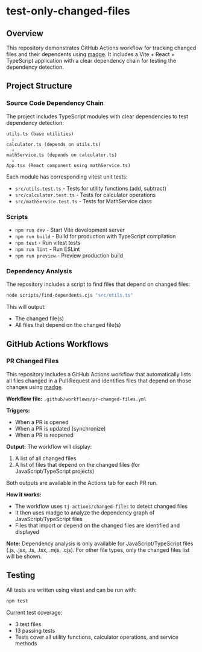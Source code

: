 # test-only-changed-files

## Overview
This repository demonstrates GitHub Actions workflow for tracking changed files and their dependents using [madge](https://github.com/pahen/madge). It includes a Vite + React + TypeScript application with a clear dependency chain for testing the dependency detection.

## Project Structure

### Source Code Dependency Chain
The project includes TypeScript modules with clear dependencies to test dependency detection:

```
utils.ts (base utilities)
  ↓
calculator.ts (depends on utils.ts)
  ↓
mathService.ts (depends on calculator.ts)
  ↓
App.tsx (React component using mathService.ts)
```

Each module has corresponding vitest unit tests:
- `src/utils.test.ts` - Tests for utility functions (add, subtract)
- `src/calculator.test.ts` - Tests for calculator operations
- `src/mathService.test.ts` - Tests for MathService class

### Scripts

- `npm run dev` - Start Vite development server
- `npm run build` - Build for production with TypeScript compilation
- `npm test` - Run vitest tests
- `npm run lint` - Run ESLint
- `npm run preview` - Preview production build

### Dependency Analysis

The repository includes a script to find files that depend on changed files:
```bash
node scripts/find-dependents.cjs "src/utils.ts"
```

This will output:
- The changed file(s)
- All files that depend on the changed file(s)

## GitHub Actions Workflows

### PR Changed Files
This repository includes a GitHub Actions workflow that automatically lists all files changed in a Pull Request and identifies files that depend on those changes using [madge](https://github.com/pahen/madge).

**Workflow file:** `.github/workflows/pr-changed-files.yml`

**Triggers:**
- When a PR is opened
- When a PR is updated (synchronize)
- When a PR is reopened

**Output:**
The workflow will display:
1. A list of all changed files
2. A list of files that depend on the changed files (for JavaScript/TypeScript projects)

Both outputs are available in the Actions tab for each PR run.

**How it works:**
- The workflow uses `tj-actions/changed-files` to detect changed files
- It then uses madge to analyze the dependency graph of JavaScript/TypeScript files
- Files that import or depend on the changed files are identified and displayed

**Note:** Dependency analysis is only available for JavaScript/TypeScript files (.js, .jsx, .ts, .tsx, .mjs, .cjs). For other file types, only the changed files list will be shown.

## Testing

All tests are written using vitest and can be run with:
```bash
npm test
```

Current test coverage:
- 3 test files
- 13 passing tests
- Tests cover all utility functions, calculator operations, and service methods
